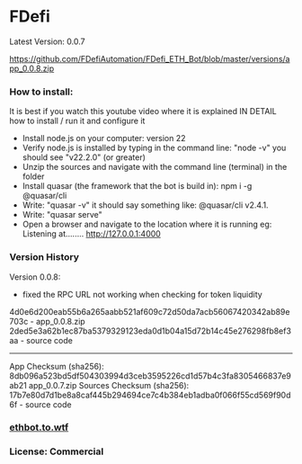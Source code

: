 # FDefi

Latest Version: 0.0.7

https://github.com/FDefiAutomation/FDefi_ETH_Bot/blob/master/versions/app_0.0.8.zip

### How to install:

It is best if you watch this youtube video where it is explained IN DETAIL how to install / run it and configure it

- Install node.js on your computer: version 22
- Verify node.js is installed by typing in the command line: "node -v" you should see "v22.2.0" (or greater)
- Unzip the sources and navigate with the command line (terminal) in the folder
- Install quasar (the framework that the bot is build in): npm i -g @quasar/cli
- Write: "quasar -v" it should say something like: @quasar/cli v2.4.1.
- Write: "quasar serve"
- Open a browser and navigate to the location where it is running eg: Listening at........ http://127.0.0.1:4000

### Version History

Version 0.0.8:

- fixed the RPC URL not working when checking for token liquidity

4d0e6d200eab55b6a265aabb521af609c72d50da7acb56067420342ab89e703c - app_0.0.8.zip
2ded5e3a62b1ec87ba5379329123eda0d1b04a15d72b14c45e276298fb8ef3aa - source code

---

App Checksum (sha256): 8db096a523bd5df504303994d3ceb3595226cd1d57b4c3fa8305466837e9ab21 app_0.0.7.zip
Sources Checksum (sha256): 17b7e80d7d1be8a8caf445b294694ce7c4b384eb1adba0f066f55cd569f90d6f - source code

### <a href="https://ethbot.to.wtf" target="_blank">ethbot.to.wtf</a>

### License: Commercial

